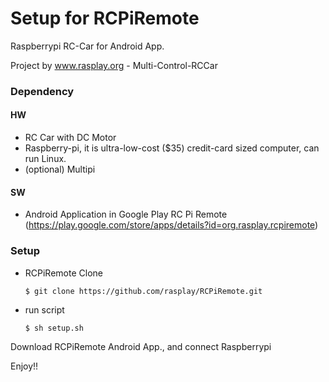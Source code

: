 # Setup for RCPiRemote

Raspberrypi RC-Car for Android App.

Project by www.rasplay.org - Multi-Control-RCCar


### Dependency
#### HW 
  * RC Car with DC Motor
  * Raspberry-pi, it is ultra-low-cost ($35) credit-card sized computer, can run Linux.
  * (optional) Multipi
#### SW
  * Android Application in Google Play
    RC Pi Remote (https://play.google.com/store/apps/details?id=org.rasplay.rcpiremote)

### Setup
  * RCPiRemote Clone
    ```
    $ git clone https://github.com/rasplay/RCPiRemote.git
    ```
  * run script
    ```
    $ sh setup.sh
    ```

Download RCPiRemote Android App., and connect Raspberrypi

Enjoy!!  
